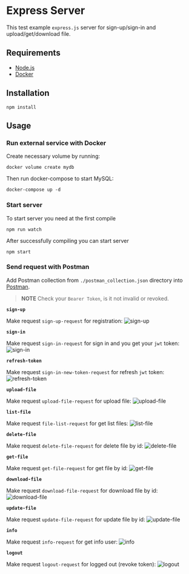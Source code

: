 # Express Server

This test example `express.js` server for sign-up/sign-in and upload/get/download file.

## Requirements

- [Node.js](https://nodejs.org/en/download)
- [Docker](https://www.docker.com/products/docker-desktop/)

## Installation

```
npm install
```

## Usage

### Run external service with Docker

Create necessary volume by running:

```shell
docker volume create mydb
```

Then run docker-compose to start MySQL:

```shell
docker-compose up -d
```

### Start server

To start server you need at the first compile

```
npm run watch
```

After successfully compiling you can start server

```
npm start
```

### Send request with Postman

Add Postman collection from `./postman_collection.json` directory into [Postman](https://www.postman.com/).

> **NOTE** Check your `Bearer Token`, is it not invalid or revoked.

**`sign-up`**

Make request `sign-up-request` for registration:
![sign-up](./assets/sign-up.png)

**`sign-in`**

Make request `sign-in-request` for sign in and you get your `jwt` token:
![sign-in](./assets/sign-in.png)



**`refresh-token`**

Make request `sign-in-new-token-request` for refresh `jwt` token:
![refresh-token](./assets/new-token.png)

**`upload-file`**

Make request `upload-file-request` for upload file:
![upload-file](./assets/upload.png)

**`list-file`**

Make request `file-list-request` for get list files:
![list-file](./assets/file-list.png)

**`delete-file`**

Make request `delete-file-request` for delete file by id:
![delete-file](./assets/delete.png)

**`get-file`**

Make request `get-file-request` for get file by id:
![get-file](./assets/get-file.png)

**`download-file`**

Make request `download-file-request` for download file by id:
![download-file](./assets/download.png)

**`update-file`**

Make request `update-file-request` for update file by id:
![update-file](./assets/update.png)

**`info`**

Make request `info-request` for get info user:
![info](./assets/info.png)

**`logout`**

Make request `logout-request` for logged out (revoke token):
![logout](./assets/logout.png)
